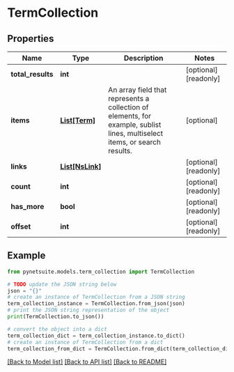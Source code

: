 # TermCollection


## Properties

Name | Type | Description | Notes
------------ | ------------- | ------------- | -------------
**total_results** | **int** |  | [optional] [readonly] 
**items** | [**List[Term]**](Term.md) | An array field that represents a collection of elements, for example, sublist lines, multiselect items, or search results. | [optional] 
**links** | [**List[NsLink]**](NsLink.md) |  | [optional] [readonly] 
**count** | **int** |  | [optional] [readonly] 
**has_more** | **bool** |  | [optional] [readonly] 
**offset** | **int** |  | [optional] [readonly] 

## Example

```python
from pynetsuite.models.term_collection import TermCollection

# TODO update the JSON string below
json = "{}"
# create an instance of TermCollection from a JSON string
term_collection_instance = TermCollection.from_json(json)
# print the JSON string representation of the object
print(TermCollection.to_json())

# convert the object into a dict
term_collection_dict = term_collection_instance.to_dict()
# create an instance of TermCollection from a dict
term_collection_from_dict = TermCollection.from_dict(term_collection_dict)
```
[[Back to Model list]](../README.md#documentation-for-models) [[Back to API list]](../README.md#documentation-for-api-endpoints) [[Back to README]](../README.md)


